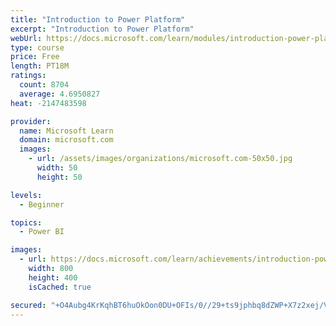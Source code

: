 ```yaml
---
title: "Introduction to Power Platform"
excerpt: "Introduction to Power Platform"
webUrl: https://docs.microsoft.com/learn/modules/introduction-power-platform/
type: course
price: Free
length: PT18M
ratings:
  count: 8704
  average: 4.6950827
heat: -2147483598

provider:
  name: Microsoft Learn
  domain: microsoft.com
  images:
    - url: /assets/images/organizations/microsoft.com-50x50.jpg
      width: 50
      height: 50

levels:
  - Beginner

topics:
  - Power BI

images:
  - url: https://docs.microsoft.com/learn/achievements/introduction-power-platform-social.png
    width: 800
    height: 400
    isCached: true

secured: "+O4Aubg4KrKqhBT6huOkOon0DU+OFIs/0//29+ts9jphbq8dZWP+X7z2xej/VPyh+bvhFvl8bg4O1q/aET5sKMPQP6Fo7WZ6VzkHJdIQfRIFpRAxFBpKKpPj6k1Fr6HlaOiykHa9gnDvYRkUh4TmbMYWbkp0Pq5Xj+3A6GMBEnF1XMiBCy8t+5ZhOpbj0QmmdNmlZrBc5o0pT/NWybMITlSpWCNvQeWSDlUJdpYBCElzbEj5iDE+QtgQBaf3u1HHjpc1MAdCDcehuDnDO508pObZ+rIX493ob/vAHj2Q53epkHAvKIxiPAaqkFQKqbycRi3xgayeN8aoFs6eUH6vNoN/s9ZV/V52215lwLRvysmIHZ2Ysh5z+QRkFwqK0gxuc2aDj7XYemnskNXxGo0AzD7OomtW4Ed6/hF5b1xfcpU=;qG17SqjuL7J9avAW8/sqLQ=="
---
```



